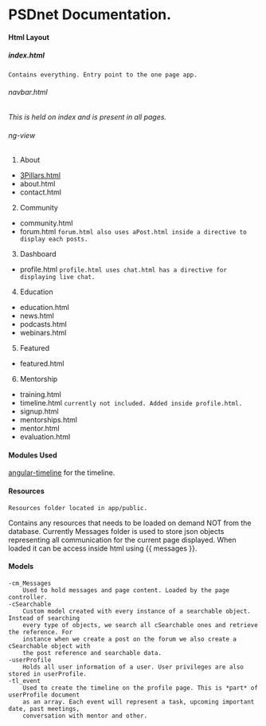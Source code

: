 # PSDnet Documentation.


#### Html Layout

##### index.html
	Contains everything. Entry point to the one page app.

###### navbar.html 
_This is held on index and is present in all pages._
	


###### ng-view


1. About
  * [3Pillars.html](/app/public/views/about/3Pillars.html)
  * about.html
  * contact.html
2. Community
  * community.html
  * forum.html
   `forum.html also uses aPost.html inside a directive to display each posts.`
3. Dashboard
  * profile.html
   `profile.html uses chat.html has a directive for displaying live chat.`
4. Education
  * education.html
  * news.html
  * podcasts.html
  * webinars.html
5. Featured
  * featured.html
6. Mentorship
  * training.html
  * timeline.html
   `currently not included. Added inside profile.html.`
  * signup.html
  * mentorships.html
  * mentor.html
  * evaluation.html

#### Modules Used

[angular-timeline](https://github.com/rpocklin/angular-timeline) for the timeline.

#### Resources

`Resources folder located in app/public.`

   Contains any resources that needs to be loaded on demand NOT from the database. Currently Messages folder is used to store json objects representing all communication for the current page displayed. When loaded it can be access inside html using {{ messages }}.




#### Models

```
-cm_Messages
	Used to hold messages and page content. Loaded by the page controller.
-cSearchable
	Custom model created with every instance of a searchable object. Instead of searching 
	every type of objects, we search all cSearchable ones and retrieve the reference. For 
	instance when we create a post on the forum we also create a cSearchable object with 
	the post reference and searchable data. 
-userProfile
	Holds all user information of a user. User privileges are also stored in userProfile.
-tl_event
	Used to create the timeline on the profile page. This is *part* of userProfile document
	as an array. Each event will represent a task, upcoming important date, past meetings, 
	conversation with mentor and other.
```